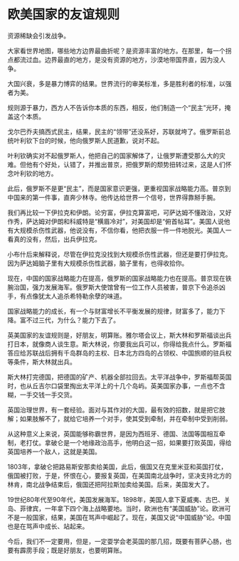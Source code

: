 # 欧美国家的友谊规则

资源稀缺会引发战争。

大家看世界地图，哪些地方边界最曲折呢？是资源丰富的地方。在那里，每一个拐点都流过血。边界最直的地方，是没有资源的地方，沙漠地带国界直，因为没人争。

大国兴衰，多是暴力博弈的结果。世界流行的审美标准，多是胜利者的标准，以强者为美。

规则源于暴力，西方人不告诉你本质的东西，相反，他们制造一个“民主”光环，掩盖这个本质。

戈尔巴乔夫搞西式民主，结果，民主的“领带”还没系好，苏联就垮了。俄罗斯前总统叶利钦下台的时候，他向俄罗斯人民道歉，说对不起。

叶利钦确实对不起俄罗斯人，他把自己的国家解体了，让俄罗斯遭受那么大的灾难。但他有个好处，认错了，并推出普京，把俄罗斯的颓势扭转过来，这是人们怀念叶利钦的地方。

此后，俄罗斯不是更“民主”，而是国家意识更强，更重视国家战略能力高。普京到中国来的第一件事，直奔少林寺。他传达给世界一个信号，世界得靠掰手腕。

我们再比较一下伊拉克和伊朗。论穷富，伊拉克算富吧，可萨达姆不懂政治，又好作秀，萨达姆对伊朗和科威特是“横眉冷对”，对美国却是“俯首帖耳”。美国人说他有大规模杀伤性武器，他说没有，不信你看，他把衣服一件一件地脱光。美国人一看真的没有，然后，出兵伊拉克。

小布什后来解释说，尽管在伊拉克没找到大规模杀伤性武器，但还是要打伊拉克。因为萨达姆脑子里有大规模杀伤性武器，脑子里有，也得收拾你。

现在，中国的国家战略能力在提高，俄罗斯的国家战略能力也在提高。普京现在铁腕治国，强力发展海军。俄罗斯大使馆曾有一位工作人员被害，普京下令追杀凶手，有点像犹太人追杀希特勒余孽的味道。

国家战略能力的成长，有一个与财富增长不平衡发展的规律，财富多了，能力下降。富不过三代，为什么？能力下去了。

英美国家的友谊规则是，好朋友，明算账。雅尔塔会议上，斯大林和罗斯福谈出兵打日本，就像商人谈生意。斯大林说，你要我出兵可以，你得给我点什么。罗斯福答应给苏联战后拥有千岛群岛的主权、日本北方四岛的占领权、中国旅顺的驻兵权等条件，斯大林就出兵。

斯大林打完德国，把德国的矿产、机器全部拉回去。太平洋战争中，罗斯福帮英国时，也从丘吉尔口袋里掏出太平洋上的十几个岛屿。英美国家办事，一点也不含糊，一手交钱一手交货。

英国治理世界，有一套经验。面对与其作对的大国，最有效的招数，就是把它肢解；如果肢解不了，就给它培养一个对手，使其受到牵制，并在牵制中受到削弱。

从这种意义上来说，英国能够称霸世界，是因为西班牙、德国、法国等国相互牵制，老打仗。拿破仑是一个地缘政治高手，他明白这一招，如果要打败英国，得给英国培养一个敌人，这就是美国。

1803年，拿破仑把路易斯安那卖给美国，此后，俄国又在克里米亚和英国打仗，俄国被打败，于是，怀恨在心，要报复英国，在美国南北战争时，坚决支持北方的林肯，南北战争结束后，俄国还把阿拉斯加卖给美国。后来，美国发大了。

19世纪80年代至90年代，美国发展海军。1898年，美国人拿下夏威夷、古巴、关岛、菲律宾，一年拿下四个海上战略要地。当时，欧洲也有“美国威胁”论。欧洲可不是一般国家，结果，美国在骂声中崛起了。现在，美国又说“中国威胁”论。中国也是在骂声中成长、站起来。

今后，我们不一定要用，但是，一定耍学会老英国的那几招，既要有菩萨心肠，也要有霹雳手段；既是好朋友，也要明算账。
